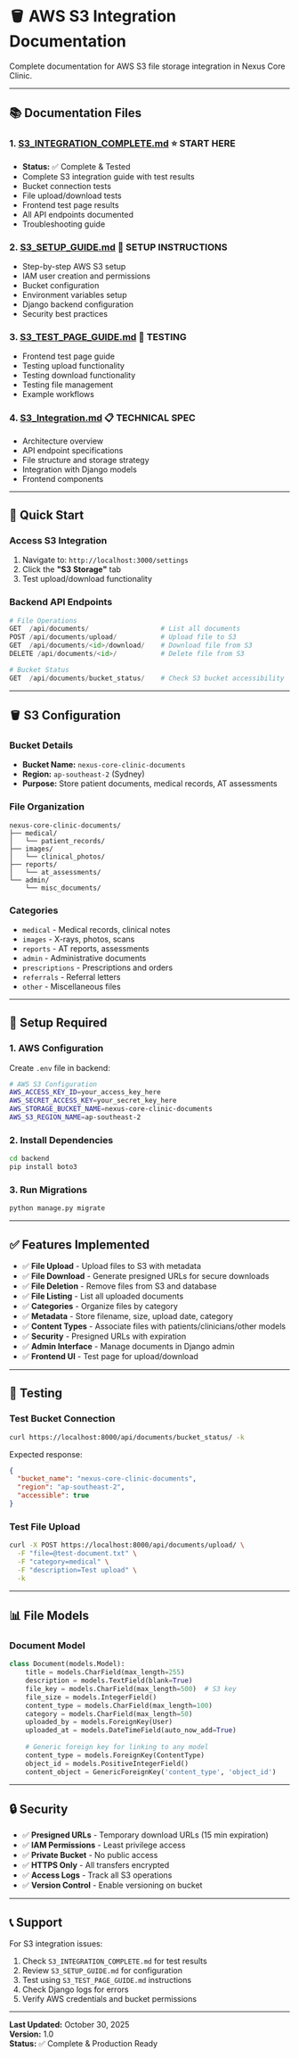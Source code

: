 # 🪣 AWS S3 Integration Documentation

Complete documentation for AWS S3 file storage integration in Nexus Core Clinic.

---

## 📚 Documentation Files

### 1. **[S3_INTEGRATION_COMPLETE.md](./S3_INTEGRATION_COMPLETE.md)** ⭐ **START HERE**
   - **Status:** ✅ Complete & Tested
   - Complete S3 integration guide with test results
   - Bucket connection tests
   - File upload/download tests
   - Frontend test page results
   - All API endpoints documented
   - Troubleshooting guide

### 2. **[S3_SETUP_GUIDE.md](./S3_SETUP_GUIDE.md)** 🔧 **SETUP INSTRUCTIONS**
   - Step-by-step AWS S3 setup
   - IAM user creation and permissions
   - Bucket configuration
   - Environment variables setup
   - Django backend configuration
   - Security best practices

### 3. **[S3_TEST_PAGE_GUIDE.md](./S3_TEST_PAGE_GUIDE.md)** 🧪 **TESTING**
   - Frontend test page guide
   - Testing upload functionality
   - Testing download functionality
   - Testing file management
   - Example workflows

### 4. **[S3_Integration.md](./S3_Integration.md)** 📋 **TECHNICAL SPEC**
   - Architecture overview
   - API endpoint specifications
   - File structure and storage strategy
   - Integration with Django models
   - Frontend components

---

## 🎯 Quick Start

### **Access S3 Integration**

1. Navigate to: `http://localhost:3000/settings`
2. Click the **"S3 Storage"** tab
3. Test upload/download functionality

### **Backend API Endpoints**

```python
# File Operations
GET  /api/documents/                  # List all documents
POST /api/documents/upload/           # Upload file to S3
GET  /api/documents/<id>/download/    # Download file from S3
DELETE /api/documents/<id>/           # Delete file from S3

# Bucket Status
GET  /api/documents/bucket_status/    # Check S3 bucket accessibility
```

---

## 🪣 S3 Configuration

### **Bucket Details**
- **Bucket Name:** `nexus-core-clinic-documents`
- **Region:** `ap-southeast-2` (Sydney)
- **Purpose:** Store patient documents, medical records, AT assessments

### **File Organization**
```
nexus-core-clinic-documents/
├── medical/
│   └── patient_records/
├── images/
│   └── clinical_photos/
├── reports/
│   └── at_assessments/
└── admin/
    └── misc_documents/
```

### **Categories**
- `medical` - Medical records, clinical notes
- `images` - X-rays, photos, scans
- `reports` - AT reports, assessments
- `admin` - Administrative documents
- `prescriptions` - Prescriptions and orders
- `referrals` - Referral letters
- `other` - Miscellaneous files

---

## 🔧 Setup Required

### **1. AWS Configuration**

Create `.env` file in backend:
```bash
# AWS S3 Configuration
AWS_ACCESS_KEY_ID=your_access_key_here
AWS_SECRET_ACCESS_KEY=your_secret_key_here
AWS_STORAGE_BUCKET_NAME=nexus-core-clinic-documents
AWS_S3_REGION_NAME=ap-southeast-2
```

### **2. Install Dependencies**

```bash
cd backend
pip install boto3
```

### **3. Run Migrations**

```bash
python manage.py migrate
```

---

## ✅ Features Implemented

- ✅ **File Upload** - Upload files to S3 with metadata
- ✅ **File Download** - Generate presigned URLs for secure downloads
- ✅ **File Deletion** - Remove files from S3 and database
- ✅ **File Listing** - List all uploaded documents
- ✅ **Categories** - Organize files by category
- ✅ **Metadata** - Store filename, size, upload date, category
- ✅ **Content Types** - Associate files with patients/clinicians/other models
- ✅ **Security** - Presigned URLs with expiration
- ✅ **Admin Interface** - Manage documents in Django admin
- ✅ **Frontend UI** - Test page for upload/download

---

## 🧪 Testing

### **Test Bucket Connection**
```bash
curl https://localhost:8000/api/documents/bucket_status/ -k
```

Expected response:
```json
{
  "bucket_name": "nexus-core-clinic-documents",
  "region": "ap-southeast-2",
  "accessible": true
}
```

### **Test File Upload**
```bash
curl -X POST https://localhost:8000/api/documents/upload/ \
  -F "file=@test-document.txt" \
  -F "category=medical" \
  -F "description=Test upload" \
  -k
```

---

## 📊 File Models

### **Document Model**

```python
class Document(models.Model):
    title = models.CharField(max_length=255)
    description = models.TextField(blank=True)
    file_key = models.CharField(max_length=500)  # S3 key
    file_size = models.IntegerField()
    content_type = models.CharField(max_length=100)
    category = models.CharField(max_length=50)
    uploaded_by = models.ForeignKey(User)
    uploaded_at = models.DateTimeField(auto_now_add=True)
    
    # Generic foreign key for linking to any model
    content_type = models.ForeignKey(ContentType)
    object_id = models.PositiveIntegerField()
    content_object = GenericForeignKey('content_type', 'object_id')
```

---

## 🔒 Security

- ✅ **Presigned URLs** - Temporary download URLs (15 min expiration)
- ✅ **IAM Permissions** - Least privilege access
- ✅ **Private Bucket** - No public access
- ✅ **HTTPS Only** - All transfers encrypted
- ✅ **Access Logs** - Track all S3 operations
- ✅ **Version Control** - Enable versioning on bucket

---

## 📞 Support

For S3 integration issues:
1. Check `S3_INTEGRATION_COMPLETE.md` for test results
2. Review `S3_SETUP_GUIDE.md` for configuration
3. Test using `S3_TEST_PAGE_GUIDE.md` instructions
4. Check Django logs for errors
5. Verify AWS credentials and bucket permissions

---

**Last Updated:** October 30, 2025  
**Version:** 1.0  
**Status:** ✅ Complete & Production Ready

